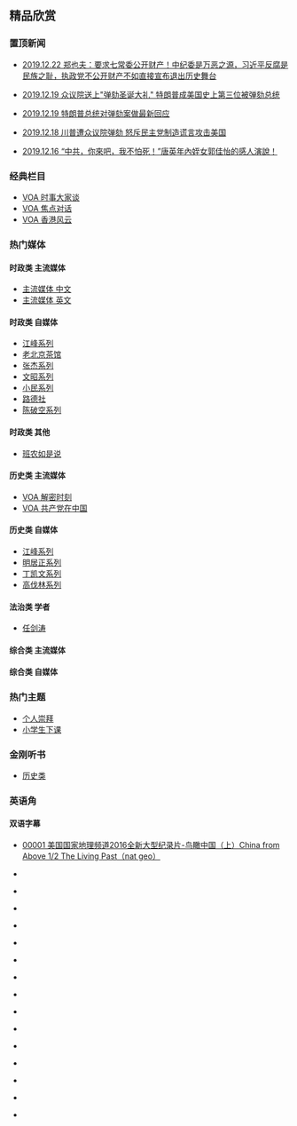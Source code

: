 ## 精品欣赏
### 置顶新闻

- [2019.12.22 郑也夫：要求七常委公开财产！中纪委是万恶之源，习近平反腐是民族之耻，执政党不公开财产不如直接宣布退出历史舞台](https://youtu.be/_b9PTfqnrC0)

- [2019.12.19 众议院送上"弹劾圣诞大礼" 特朗普成美国史上第三位被弹劾总统](https://youtu.be/OnlaG1pDjVQ)

- [2019.12.19 特朗普总统对弹劾案做最新回应](https://youtu.be/6r61bfORiIw)

- [2019.12.18 川普遭众议院弹劾 怒斥民主党制造谎言攻击美国](https://youtu.be/q5wyUBw6byg)

- [2019.12.16 “中共，你來吧，我不怕死！”唐英年內姪女郭佳怡的感人演說！](https://youtu.be/jwqonc8t9qU)


### 经典栏目

 - [VOA 时事大家谈](https://summer200.github.io/content/VOA/CurrentEventsTalkShow)
 - [VOA 焦点对话    ](https://summer200.github.io/content/VOA/FocusDialogue)
 - [VOA 香港风云    ](https://summer200.github.io/content/VOA/HKSituation)

### 热门媒体
#### 时政类 主流媒体

- [主流媒体 中文](https://summer200.github.io/content/mediazh)
- [主流媒体 英文](https://summer200.github.io/content/mediaen)

#### 时政类 自媒体  
- [江峰系列    ](https://summer200.github.io/content/JiangFeng/JiangFeng01)
- [老北京茶馆](https://summer200.github.io/content/BJTeaHouse/BJTeaHouse)
- [张杰系列](https://summer200.github.io/content/ZhangJie/ZhangJie)
- [文昭系列](https://summer200.github.io/content/WenZhao/WenZhao)
- [小民系列](https://summer200.github.io/content/Xiaomin/Xiaomin)
- [路德社        ](https://summer200.github.io/content/LuDeMedia/LuDeMedia)
- [陈破空系列](https://summer200.github.io/content/ChenPokong/ChenPokong)

#### 时政类  其他
- [班农如是说](https://summer200.github.io/content/SteveBannon/SteveBannon)

#### 历史类 主流媒体
- [VOA 解密时刻](https://summer200.github.io/content/VOA/HistorysMysteries)
- [VOA 共产党在中国](https://summer200.github.io/content/VOA/CCPinChina)


#### 历史类 自媒体
- [江峰系列    ](https://summer200.github.io/content/JiangFeng/JiangFeng02)
- [明居正系列](https://summer200.github.io/content/MingJuzheng/MingJuzheng)
- [丁凯文系列](https://summer200.github.io/content/DingKaiwen/DingKaiwen)
- [高伐林系列](https://summer200.github.io/content/GaoFalin/GaoFalin)

#### 法治类 学者
- [任剑涛](https://summer200.github.io/content/RenJiantao/RenJiantao)

####  综合类 主流媒体

#### 综合类 自媒体

### 热门主题 
- [个人崇拜](https://summer200.github.io/content/PersonalWorship/PersonalWorship)
- [小学生下课](https://summer200.github.io/content/PrimaryScholar/PrimaryScholar)

### 金刚听书

- [历史类](https://summer200.github.io/content/ListentoBooks/History)

### 英语角
#### 双语字幕
- [00001 美国国家地理频道2016全新大型纪录片-鸟瞰中国（上）China from Above 1/2 The Living Past（nat geo）](https://youtu.be/6WZcPiaEROI)
- []()
- []()


- []()
- []()
- []()
- []()
- []()
- []()
- []()
- []()
- []()
- []()
- []()
- []()
- []()
